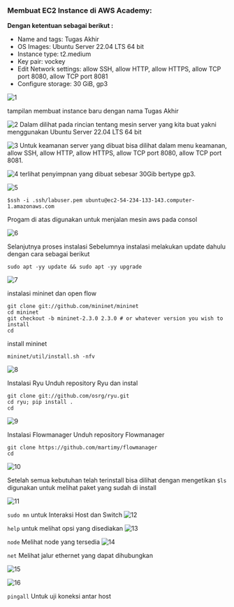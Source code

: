 ### Membuat EC2 Instance di AWS Academy: 
**Dengan ketentuan sebagai berikut :**
- Name and tags: Tugas Akhir
- OS Images: Ubuntu Server 22.04 LTS 64 bit
- Instance type: t2.medium
- Key pair: vockey
- Edit Network settings: allow SSH, allow HTTP, allow HTTPS, allow TCP port 8080, allow TCP port 8081
- Configure storage: 30 GiB, gp3

![1](https://user-images.githubusercontent.com/64295717/172334427-949d466a-a0d4-4bdb-9a4f-13bdd027ae74.PNG)

tampilan membuat instance baru dengan nama Tugas Akhir

![2](https://user-images.githubusercontent.com/64295717/172335493-f51092a3-1b7e-4739-9302-3a893969c298.PNG)
Dalam dilihat pada rincian tentang mesin server yang kita buat yakni menggunakan Ubuntu Server 22.04 LTS 64 bit

![3](https://user-images.githubusercontent.com/64295717/172335804-07329b28-2f06-4f5f-a74c-7f1a80f1d8de.PNG)
Untuk keamanan server yang dibuat bisa dilihat dalam menu keamanan, allow SSH, allow HTTP, allow HTTPS, allow TCP port 8080, allow TCP port 8081.

![4](https://user-images.githubusercontent.com/64295717/172337204-73e78adf-7170-41ca-b13f-0780875bc403.PNG)
terlihat penyimpnan yang dibuat sebesar 30Gib bertype gp3.

![5](https://user-images.githubusercontent.com/64295717/172337410-18041120-097b-4aa9-be9d-5d30748cb7c6.PNG)
```
$ssh -i .ssh/labuser.pem ubuntu@ec2-54-234-133-143.computer-1.amazonaws.com
```
Progam di atas digunakan untuk menjalan mesin aws pada consol

![6](https://user-images.githubusercontent.com/64295717/172340249-4b29e7d7-4778-4652-975c-66025eb4e3d5.PNG)

Selanjutnya proses instalasi
Sebelumnya instalasi melakukan update dahulu dengan cara sebagai berikut
```
sudo apt -yy update && sudo apt -yy upgrade
```
![7](https://user-images.githubusercontent.com/64295717/172340453-bb83b53d-6af4-4ecc-9a18-1851e71ff8ae.PNG)

instalasi mininet dan open flow
```
git clone git://github.com/mininet/mininet
cd mininet
git checkout -b mininet-2.3.0 2.3.0 # or whatever version you wish to install
cd
```

install mininet
```
mininet/util/install.sh -nfv
```
![8](https://user-images.githubusercontent.com/64295717/172340728-2cc420e2-f14d-4aa6-8893-b4f41d22fcc7.PNG)

Instalasi Ryu Unduh repository Ryu dan instal
```
git clone git://github.com/osrg/ryu.git
cd ryu; pip install .
cd
```
![9](https://user-images.githubusercontent.com/64295717/172340802-0c2bc087-065e-473c-b472-9629d7cd0513.PNG)

Instalasi Flowmanager Unduh repository Flowmanager
```
git clone https://github.com/martimy/flowmanager
cd
```
![10](https://user-images.githubusercontent.com/64295717/172341345-3dc0307e-e2d6-4bd6-b9a7-22219d0ffe32.PNG)

Setelah semua kebutuhan telah terinstall bisa dilihat dengan mengetikan 
`$ls` digunakan untuk melihat paket yang sudah di install

![11](https://user-images.githubusercontent.com/64295717/172341468-704b1836-5f89-41d0-8afa-3393debb4573.PNG)

`sudo mn` untuk Interaksi Host dan Switch
![12](https://user-images.githubusercontent.com/64295717/172341728-8c96a9cf-a109-4510-8c15-e11088608721.PNG)

`help` untuk melihat opsi yang disediakan
![13](https://user-images.githubusercontent.com/64295717/172342189-8abe37cd-cc0b-4537-858a-b0af57180f79.PNG)

`node` Melihat node yang tersedia
![14](https://user-images.githubusercontent.com/64295717/172342649-4b6a4f48-78e9-4ef3-a28d-091eef39f842.PNG)

`net` Melihat jalur ethernet yang dapat dihubungkan

![15](https://user-images.githubusercontent.com/64295717/172345163-53f0b6a5-4eb5-4e6d-ac7d-b97fbdf12e4b.PNG)

![16](https://user-images.githubusercontent.com/64295717/172345223-a7616009-9455-4ab8-a543-5093513b9ff9.PNG)

`pingall` Untuk uji koneksi antar host
